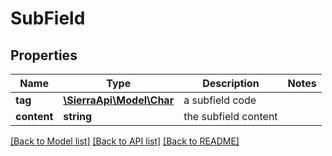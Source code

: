 # SubField

## Properties
Name | Type | Description | Notes
------------ | ------------- | ------------- | -------------
**tag** | [**\SierraApi\Model\Char**](Char.md) | a subfield code | 
**content** | **string** | the subfield content | 

[[Back to Model list]](../README.md#documentation-for-models) [[Back to API list]](../README.md#documentation-for-api-endpoints) [[Back to README]](../README.md)



